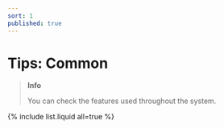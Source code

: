 ```yaml
---
sort: 1
published: true
---
```


# Tips: Common

> **Info**
>
> You can check the features used throughout the system.

{% include list.liquid all=true %}
